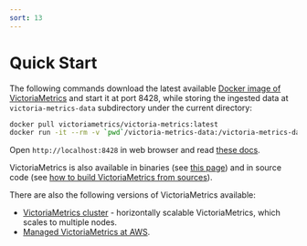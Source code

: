 ```yaml
---
sort: 13
---
```


# Quick Start

The following commands download the latest available [Docker image of VictoriaMetrics](https://hub.docker.com/r/victoriametrics/victoria-metrics) and start it at port 8428, while storing the ingested data at `victoria-metrics-data` subdirectory under the current directory:

```bash
docker pull victoriametrics/victoria-metrics:latest
docker run -it --rm -v `pwd`/victoria-metrics-data:/victoria-metrics-data -p 8428:8428 victoriametrics/victoria-metrics:latest
```

Open `http://localhost:8428` in web browser and read [these docs](https://docs.victoriametrics.com/#operation).

VictoriaMetrics is also available in binaries (see [this page](https://github.com/VictoriaMetrics/VictoriaMetrics/releases)) and in source code (see [how to build VictoriaMetrics from sources](https://docs.victoriametrics.com/Single-server-VictoriaMetrics.html#how-to-build-from-sources)).

There are also the following versions of VictoriaMetrics available:

* [VictoriaMetrics cluster](https://docs.victoriametrics.com/Cluster-VictoriaMetrics.html) - horizontally scalable VictoriaMetrics, which scales to multiple nodes.
* [Managed VictoriaMetrics at AWS](https://aws.amazon.com/marketplace/pp/prodview-4tbfq5icmbmyc).

